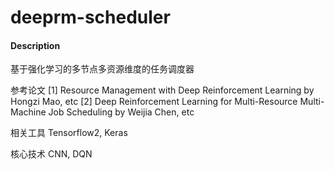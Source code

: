 # deeprm-scheduler

#### Description
基于强化学习的多节点多资源维度的任务调度器

参考论文
[1] Resource Management with Deep Reinforcement Learning by Hongzi Mao, etc
[2] Deep Reinforcement Learning for Multi-Resource Multi-Machine Job Scheduling by Weijia Chen, etc

相关工具
Tensorflow2, Keras

核心技术
CNN, DQN
